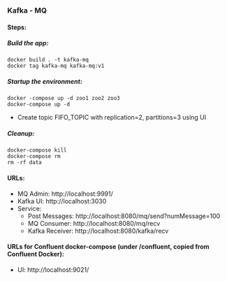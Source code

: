 ### Kafka - MQ 

#### Steps:
##### Build the app:
```shell script
docker build . -t kafka-mq
docker tag kafka-mq kafka-mq:v1
```

##### Startup the environment:
```shell script
docker -compose up -d zoo1 zoo2 zoo3
docker-compose up -d
```
- Create topic FIFO_TOPIC with replication=2, partitions=3 using UI


##### Cleanup:
```shell script
docker-compose kill
docker-compose rm
rm -rf data
```

#### URLs:
- MQ Admin: http://localhost:9991/
- Kafka UI: http://localhost:3030
- Service:
    - Post Messages: http://localhost:8080/mq/send?numMessage=100
    - MQ Consumer: http://localhost:8080/mq/recv
    - Kafka Receiver: http://localhost:8080/kafka/recv

#### URLs for Confluent docker-compose (under /confluent, copied from Confluent Docker):
- UI: http://localhost:9021/

